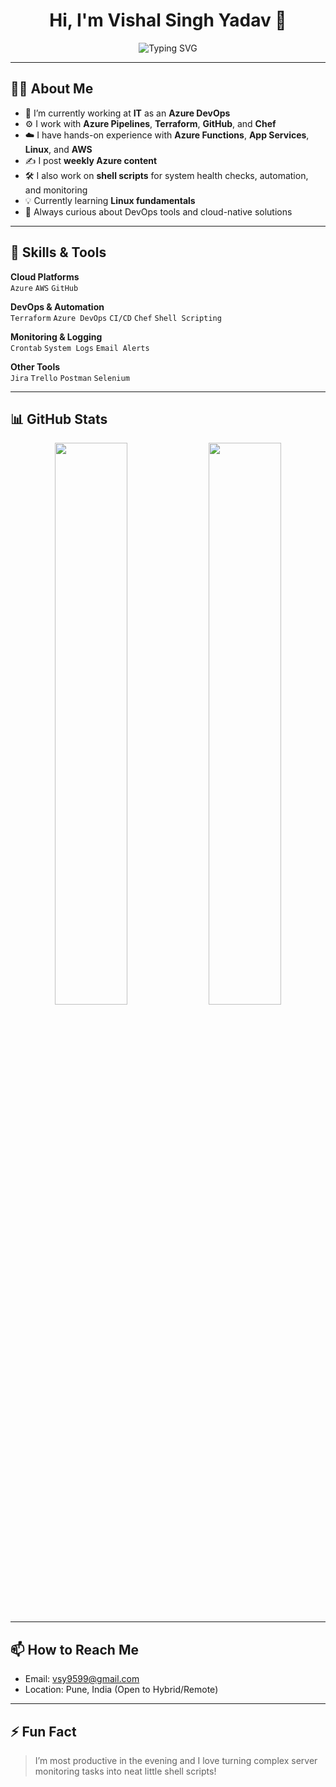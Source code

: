 <h1 align="center">Hi, I'm Vishal Singh Yadav 👋</h1>
<p align="center">
  <img src="https://readme-typing-svg.herokuapp.com?font=Fira+Code&duration=2000&pause=500&color=36BCF7&center=true&vCenter=true&width=435&lines=DevOps+Engineer;Azure+%7C+Terraform+%7C+CI%2FCD+Expert;Learning+Chef+and+SWIFT+Systems;Open+Source+Enthusiast" alt="Typing SVG" />
</p>

---

## 👨‍💻 About Me

- 🔭 I’m currently working at **IT** as an **Azure DevOps** 
- ⚙️ I work with **Azure Pipelines**, **Terraform**, **GitHub**, and **Chef**
- ☁️ I have hands-on experience with **Azure Functions**, **App Services**, **Linux**, and **AWS**
- ✍️ I post **weekly Azure content**
- 🛠 I also work on **shell scripts** for system health checks, automation, and monitoring
- 💡 Currently learning **Linux fundamentals**
- 🎯 Always curious about DevOps tools and cloud-native solutions

---

## 🚀 Skills & Tools

**Cloud Platforms**  
`Azure` `AWS` `GitHub`  

**DevOps & Automation**  
`Terraform` `Azure DevOps` `CI/CD` `Chef` `Shell Scripting`  

**Monitoring & Logging**  
`Crontab` `System Logs` `Email Alerts`  

**Other Tools**  
`Jira` `Trello` `Postman` `Selenium`

---

## 📊 GitHub Stats

<p align="center">
  <img src="https://github-readme-stats.vercel.app/api?username=vsy9599&show_icons=true&theme=radical" width="48%"/>
  <img src="https://github-readme-streak-stats.herokuapp.com/?user=vsy9599&theme=radical" width="48%"/>
</p>

---

## 📫 How to Reach Me

- Email: [vsy9599@gmail.com](mailto:vsy9599@gmail.com)
- Location: Pune, India (Open to Hybrid/Remote)

---

## ⚡ Fun Fact

> I’m most productive in the evening and I love turning complex server monitoring tasks into neat little shell scripts!
